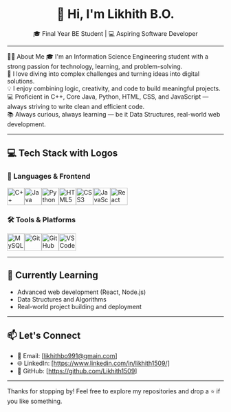 <h1 align="center">👋 Hi, I'm Likhith B.O.</h1>

<p align="center">🎓 Final Year BE Student | 💻 Aspiring Software Developer  </p>

---

🧑‍💻 About Me
🎓 I'm an Information Science Engineering student with a strong passion for technology, learning, and problem-solving.<br>
🧠 I love diving into complex challenges and turning ideas into digital solutions.<br>
💡 I enjoy combining logic, creativity, and code to build meaningful projects.<br>
💻 Proficient in C++, Core Java, Python, HTML, CSS, and JavaScript — always striving to write clean and efficient code.<br>
📚 Always curious, always learning — be it Data Structures, real-world web development.<br>

---

## 💻 Tech Stack with Logos

### 🧠 Languages & Frontend  
<img src="https://img.icons8.com/color/48/000000/c-plus-plus-logo.png" alt="C++" width="40"/><img src="https://img.icons8.com/color/48/000000/java-coffee-cup-logo.png" alt="Java" width="40"/><img src="https://img.icons8.com/color/48/000000/python--v1.png" alt="Python" width="40"/><img src="https://img.icons8.com/color/48/000000/html-5--v1.png" alt="HTML5" width="40"/><img src="https://img.icons8.com/color/48/000000/css3.png" alt="CSS3" width="40"/><img src="https://img.icons8.com/color/48/000000/javascript--v1.png" alt="JavaScript" width="40"/><img src="https://img.icons8.com/offices/40/react.png" alt="React" width="40"/>

### 🛠️ Tools & Platforms  
<img src="https://img.icons8.com/color/48/000000/mysql-logo.png" alt="MySQL" width="40"/><img src="https://img.icons8.com/color/48/000000/git.png" alt="Git" width="40"/><img src="https://img.icons8.com/color/48/000000/github.png" alt="GitHub" width="40"/><img src="https://img.icons8.com/color/48/000000/visual-studio-code-2019.png" alt="VSCode" width="40"/>

---

## 🌱 Currently Learning

- Advanced web development (React, Node.js)
- Data Structures and Algorithms
- Real-world project building and deployment

---

## 📫 Let's Connect

- 📧 Email: [likhithbo991@gmain.com] 
- 🌐 LinkedIn: [https://www.linkedin.com/in/likhith1509/]  
- 🐙 GitHub: [https://github.com/Likhith1509]

---

Thanks for stopping by! Feel free to explore my repositories and drop a ⭐️ if you like something.
